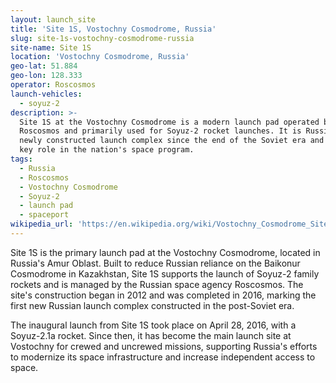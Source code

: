```yaml
---
layout: launch_site
title: 'Site 1S, Vostochny Cosmodrome, Russia'
slug: site-1s-vostochny-cosmodrome-russia
site-name: Site 1S
location: 'Vostochny Cosmodrome, Russia'
geo-lat: 51.884
geo-lon: 128.333
operator: Roscosmos
launch-vehicles:
  - soyuz-2
description: >-
  Site 1S at the Vostochny Cosmodrome is a modern launch pad operated by
  Roscosmos and primarily used for Soyuz-2 rocket launches. It is Russia's first
  newly constructed launch complex since the end of the Soviet era and plays a
  key role in the nation's space program.
tags:
  - Russia
  - Roscosmos
  - Vostochny Cosmodrome
  - Soyuz-2
  - launch pad
  - spaceport
wikipedia_url: 'https://en.wikipedia.org/wiki/Vostochny_Cosmodrome_Site_1S'
---
```

Site 1S is the primary launch pad at the Vostochny Cosmodrome, located in Russia's Amur Oblast. Built to reduce Russian reliance on the Baikonur Cosmodrome in Kazakhstan, Site 1S supports the launch of Soyuz-2 family rockets and is managed by the Russian space agency Roscosmos. The site's construction began in 2012 and was completed in 2016, marking the first new Russian launch complex constructed in the post-Soviet era.

The inaugural launch from Site 1S took place on April 28, 2016, with a Soyuz-2.1a rocket. Since then, it has become the main launch site at Vostochny for crewed and uncrewed missions, supporting Russia's efforts to modernize its space infrastructure and increase independent access to space.
